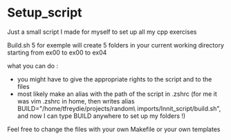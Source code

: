 # Setup_script
Just a small script I made for myself to set up all my cpp exercises

Build.sh 5 for exemple will create 5 folders in your current working directory starting from ex00
to ex00 to ex04

what you can do :
- you might have to give the appropriate rights to the script and to the files
- most likely make an alias with the path of the script in .zshrc
(for me it was vim .zshrc in home, then writes alias BUILD="/home/tfreydie/projects/random\ imports/Innit_script/build.sh", and now I can type BUILD anywhere to set up my folders !)

Feel free to change the files with your own Makefile or your own templates




